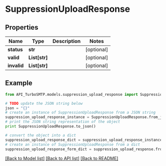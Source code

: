 # SuppressionUploadResponse


## Properties

Name | Type | Description | Notes
------------ | ------------- | ------------- | -------------
**status** | **str** |  | [optional] 
**valid** | **List[str]** |  | [optional] 
**invalid** | **List[str]** |  | [optional] 

## Example

```python
from API_TurboSMTP.models.suppression_upload_response import SuppressionUploadResponse

# TODO update the JSON string below
json = "{}"
# create an instance of SuppressionUploadResponse from a JSON string
suppression_upload_response_instance = SuppressionUploadResponse.from_json(json)
# print the JSON string representation of the object
print SuppressionUploadResponse.to_json()

# convert the object into a dict
suppression_upload_response_dict = suppression_upload_response_instance.to_dict()
# create an instance of SuppressionUploadResponse from a dict
suppression_upload_response_form_dict = suppression_upload_response.from_dict(suppression_upload_response_dict)
```
[[Back to Model list]](../README.md#documentation-for-models) [[Back to API list]](../README.md#documentation-for-api-endpoints) [[Back to README]](../README.md)


